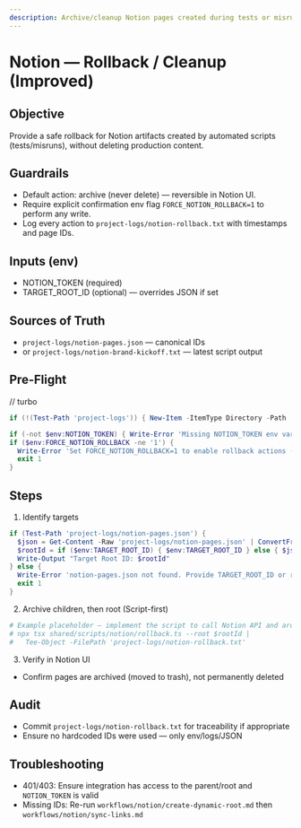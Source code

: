 ```yaml
---
description: Archive/cleanup Notion pages created during tests or misruns, with safeguards (Improved & Reusable)
---
```


# Notion — Rollback / Cleanup (Improved)

## Objective
Provide a safe rollback for Notion artifacts created by automated scripts (tests/misruns), without deleting production content.

## Guardrails
- Default action: archive (never delete) — reversible in Notion UI.
- Require explicit confirmation env flag `FORCE_NOTION_ROLLBACK=1` to perform any write.
- Log every action to `project-logs/notion-rollback.txt` with timestamps and page IDs.

## Inputs (env)
- NOTION_TOKEN (required)
- TARGET_ROOT_ID (optional) — overrides JSON if set

## Sources of Truth
- `project-logs/notion-pages.json` — canonical IDs
- or `project-logs/notion-brand-kickoff.txt` — latest script output

## Pre-Flight
// turbo
```powershell
if (!(Test-Path 'project-logs')) { New-Item -ItemType Directory -Path 'project-logs' | Out-Null }

if (-not $env:NOTION_TOKEN) { Write-Error 'Missing NOTION_TOKEN env var'; exit 1 }
if ($env:FORCE_NOTION_ROLLBACK -ne '1') {
  Write-Error 'Set FORCE_NOTION_ROLLBACK=1 to enable rollback actions (archive only). Aborting.'
  exit 1
}
```

## Steps
1) Identify targets
```powershell
if (Test-Path 'project-logs/notion-pages.json') {
  $json = Get-Content -Raw 'project-logs/notion-pages.json' | ConvertFrom-Json
  $rootId = if ($env:TARGET_ROOT_ID) { $env:TARGET_ROOT_ID } else { $json.Root }
  Write-Output "Target Root ID: $rootId"
} else {
  Write-Error 'notion-pages.json not found. Provide TARGET_ROOT_ID or run create-dynamic-root + sync-links first.'
  exit 1
}
```

2) Archive children, then root (Script-first)
```powershell
# Example placeholder — implement the script to call Notion API and archive by ID
# npx tsx shared/scripts/notion/rollback.ts --root $rootId |
#   Tee-Object -FilePath 'project-logs/notion-rollback.txt'
```

3) Verify in Notion UI
- Confirm pages are archived (moved to trash), not permanently deleted

## Audit
- Commit `project-logs/notion-rollback.txt` for traceability if appropriate
- Ensure no hardcoded IDs were used — only env/logs/JSON

## Troubleshooting
- 401/403: Ensure integration has access to the parent/root and `NOTION_TOKEN` is valid
- Missing IDs: Re-run `workflows/notion/create-dynamic-root.md` then `workflows/notion/sync-links.md`
```
